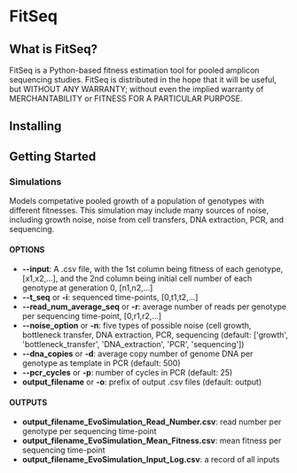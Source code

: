 # FitSeq

## What is FitSeq?

FitSeq is a Python-based fitness estimation tool for pooled amplicon sequencing studies. FitSeq is distributed in the hope that it will be useful, but WITHOUT ANY WARRANTY; without even the implied warranty of MERCHANTABILITY or FITNESS FOR A PARTICULAR PURPOSE.


## Installing


## Getting Started

### Simulations
Models competative pooled growth of a population of genotypes with different fitnesses. This simulation may include many sources of noise, including growth noise, noise from cell transfers, DNA extraction, PCR, and sequencing.

#### OPTIONS
+ **--input**: A .csv file, with the 1st column being fitness of each genotype, [x1,x2,...], and the 2nd column being initial cell number of each genotype at generation 0, [n1,n2,...]
+ **--t_seq** or **-i**: sequenced time-points, [0,t1,t2,...]
+ **--read_num_average_seq** or **-r**: average number of reads per genotype per sequencing time-point, [0,r1,r2,...]
+ **--noise_option** or **-n**: five types of possible noise (cell growth, bottleneck transfer, DNA extraction, PCR, sequencing (default: ['growth', 'bottleneck_transfer', 'DNA_extraction', 'PCR', 'sequencing'])
+ **--dna_copies** or **-d**: average copy number of genome DNA per genotype as template in PCR (default: 500)
+ **--pcr_cycles** or **-p**: number of cycles in PCR (default: 25) 
+  **output_filename** or **-o**: prefix of output .csv files (default: output)

#### OUTPUTS
+ **output_filename_EvoSimulation_Read_Number.csv**: read number per genotype per sequencing time-point
+ **output_filename_EvoSimulation_Mean_Fitness.csv**: mean fitness per sequencing time-point
+ **output_filename_EvoSimulation_Input_Log.csv**: a record of all inputs

